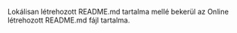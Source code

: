 Lokálisan létrehozott README.md tartalma mellé bekerül az
Online létrehozott README.md fájl tartalma.
